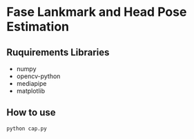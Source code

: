 # Fase Lankmark and Head Pose Estimation

## Ruquirements Libraries

- numpy
- opencv-python
- mediapipe
- matplotlib

## How to use

```bash
python cap.py
```
